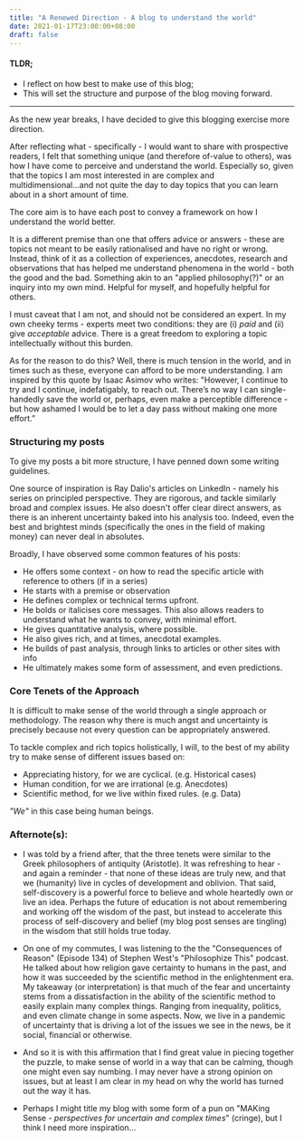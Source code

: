 ```yaml
---
title: "A Renewed Direction - A blog to understand the world"
date: 2021-01-17T23:00:00+08:00
draft: false
---
```


#### TLDR;

- I reflect on how best to make use of this blog;
- This will set the structure and purpose of the blog moving forward.

---

As the new year breaks, I have decided to give this blogging exercise more direction.

After reflecting what  - specifically - I would want to share with prospective readers, I felt that something unique (and therefore of-value to others), was how I have come to perceive and understand the world. Especially so, given that the topics I am most interested in are complex and multidimensional...and not quite the day to day topics that you can learn about in a short amount of time.

The core aim is to have each post to convey a framework on how I understand the world better. 

It is a different premise than one that offers advice or answers - these are topics not meant to be easily rationalised and have no right or wrong. Instead, think of it as a collection of experiences, anecdotes, research and observations that has helped me understand phenomena in the world - both the good and the bad. Something akin to an "applied philosophy(?)" or an inquiry into my own mind. Helpful for myself, and hopefully helpful for others.

I must caveat that I am not, and should not be considered an expert. In my own cheeky terms - experts meet two conditions: they are (i) *paid* and (ii) give *acceptable* advice. There is a great freedom to exploring a topic intellectually without this burden.

As for the reason to do this? Well, there is much tension in the world, and in times such as these, everyone can afford to be more understanding. I am inspired by this quote by Isaac Asimov who writes: "However, I continue to try and I continue, indefatigably, to reach out. There’s no way I can single-handedly save the world or, perhaps, even make a perceptible difference - but how ashamed I would be to let a day pass without making one more effort.”

### Structuring my posts

To give my posts a bit more structure, I have penned down some writing guidelines.

One source of inspiration is Ray Dalio's articles on LinkedIn - namely his series on principled perspective. They are rigorous, and tackle similarly broad and complex issues. He also doesn't offer clear direct answers, as there is an inherent uncertainty baked into his analysis too. Indeed, even the best and brightest minds (specifically the ones in the field of making money) can never deal in absolutes. 

Broadly, I have observed some common features of his posts:

- He offers some context - on how to read the specific article with reference to others (if in a series) 
- He starts with a premise or observation
- He defines complex or technical terms upfront.
- He bolds or italicises core messages. This also allows readers to understand what he wants to convey, with minimal effort. 
- He gives quantitative analysis, where possible. 
- He also gives rich, and at times, anecdotal examples. 
- He builds of past analysis, through links to articles or other sites with info
- He ultimately makes some form of assessment, and even predictions. 

### Core Tenets of the Approach

It is difficult to make sense of the world through a single approach or methodology. The reason why there is much angst and uncertainty is precisely because not every question can be appropriately answered.

To tackle complex and rich topics holistically, I will, to the best of my ability try to make sense of different issues based on:

- Appreciating history, for we are cyclical. (e.g. Historical cases)
- Human condition, for we are irrational (e.g. Anecdotes)
- Scientific method, for we live within fixed rules.  (e.g. Data) 

*"We"* in this case being human beings.

### Afternote(s): 

- I was told by a friend after, that the three tenets were similar to the Greek philosophers of antiquity (Aristotle). It was refreshing to hear - and again a reminder - that none of these ideas are truly new, and that we (humanity) live in cycles of development and oblivion. That said, self-discovery is a powerful force to believe and whole heartedly own or live an idea. Perhaps the future of education is not about remembering and working off the wisdom of the past, but instead to accelerate this process of self-discovery and belief (my blog post senses are tingling) in the wisdom that still holds true today.

  

- On one of my commutes, I was listening to the the "Consequences of Reason" (Episode 134) of Stephen West's "Philosophize This" podcast. He talked about how religion gave certainty to humans in the past, and how it was succeeded by the scientific method in the enlightenment era. My takeaway (or interpretation) is that much of the fear and uncertainty stems from a dissatisfaction in the ability of the scientific method to easily explain many complex things. Ranging from inequality, politics, and even climate change in some aspects. Now, we live in a pandemic of uncertainty that is driving a lot of the issues we see in the news, be it social, financial or otherwise. 

- And so it is with this affirmation that I find great value in piecing together the puzzle, to make sense of world in a way that can be calming, though one might even say numbing. I may never have a strong opinion on issues, but at least I am clear in my head on why the world has turned out the way it has.

- Perhaps I might title my blog with some form of a pun on "MAKing Sense *- perspectives for uncertain and complex times*" (cringe), but I think I need more inspiration...
